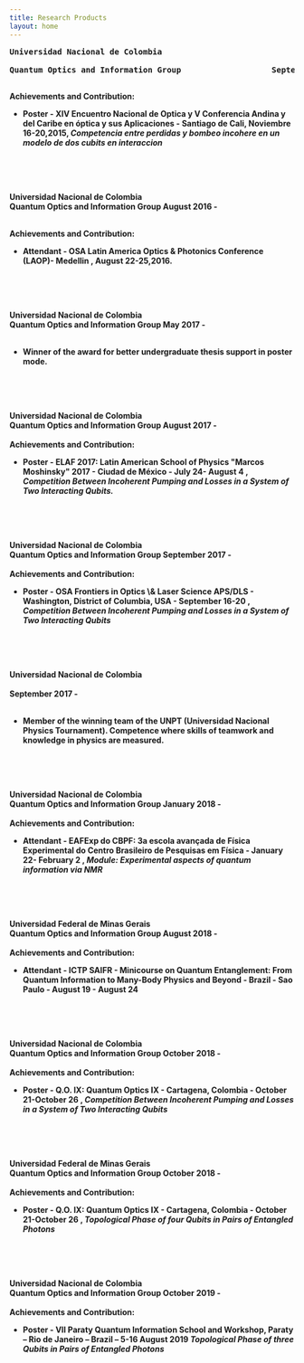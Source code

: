 ```yaml
---
title: Research Products
layout: home
---
```


<pre><strong>Universidad Nacional de Colombia</strong><br>
<strong>Quantum Optics and Information Group<strong>                   September 2015 -<br><br></pre>
Achievements and Contribution:
<ul>
  <li> Poster - XIV Encuentro Nacional de Optica y V Conferencia Andina y del Caribe en óptica y sus Aplicaciones - Santiago de Cali, Noviembre 16-20,2015, <em>Competencia entre perdidas y bombeo incohere en un modelo de dos cubits en interaccion</em> </li>
</ul><br><br><br>
 
<strong> Universidad Nacional de Colombia</strong><br>
<strong>Quantum Optics and Information Group</strong>     August 2016 -<br><br>

Achievements and Contribution:
<ul>
 <li> Attendant - OSA Latin America Optics & Photonics Conference (LAOP)- Medellin , August 22-25,2016. </li>
</ul><br><br><br>
 
<strong>Universidad Nacional de Colombia</strong><br> 
<strong>Quantum Optics and Information Group</strong>     May 2017 -<br><br>
<ul>
 <li> Winner of the award for better undergraduate thesis support in poster mode. </li>
</ul> <br><br><br>
 
<strong>Universidad Nacional de Colombia</strong><br> 
<strong>Quantum Optics and Information Group</strong>     August 2017 -<br><br>
Achievements and Contribution:
<ul>
 <li> Poster - ELAF 2017: Latin American School of Physics "Marcos Moshinsky" 2017 - Ciudad de México - July 24- August 4 , <em>Competition Between Incoherent Pumping and Losses in a System of Two Interacting Qubits.</em></li>
</ul><br><br><br>

<strong>Universidad Nacional de Colombia</strong><br> 
<strong>Quantum Optics and Information Group</strong>     September 2017 -<br><br>
Achievements and Contribution:
<ul>
 <li> Poster - OSA Frontiers in Optics \& Laser Science APS/DLS -  Washington, District of Columbia, USA - September 16-20 , <em>Competition Between Incoherent Pumping and Losses in a System of Two Interacting Qubits</em></li>
</ul><br><br><br>
 

<strong>Universidad Nacional de Colombia</strong><br>  
        September 2017 -<br><br>
<ul>
 <li> Member of the winning team of the UNPT (Universidad Nacional Physics Tournament). Competence where skills of teamwork and knowledge in physics are measured.</li> 
</ul><br><br><br>

<strong>Universidad Nacional de Colombia</strong><br> 
<strong>Quantum Optics and Information Group</strong>     January 2018  -<br><br>
Achievements and Contribution:
<ul>
 <li> Attendant - EAFExp do CBPF: 3a escola avançada de Física Experimental do Centro Brasileiro de Pesquisas em Física - January 22- February 2 , <em>Module: Experimental aspects of quantum information via NMR</em></li>
</ul><br><br><br>


<strong>Universidad Federal de Minas Gerais</strong><br> 
<strong>Quantum Optics and Information Group</strong>     August 2018 -<br><br>
Achievements and Contribution:
<ul>
 <li> Attendant - ICTP SAIFR - Minicourse on Quantum Entanglement: From Quantum Information to Many-Body Physics and Beyond - Brazil - Sao Paulo - August 19 - August 24 </li>
</ul><br><br><br>


<strong>Universidad Nacional de Colombia</strong><br> 
<strong>Quantum Optics and Information Group</strong>     October 2018  -<br><br>
Achievements and Contribution:
<ul>
 <li> Poster - Q.O. IX: Quantum Optics IX - Cartagena, Colombia - October 21-October 26 , <em>Competition Between Incoherent Pumping and Losses in a System of Two Interacting Qubits</em></li>
</ul><br><br><br>
 
 
<strong>Universidad Federal de Minas Gerais</strong><br> 
<strong>Quantum Optics and Information Group</strong>     October 2018  -<br><br>
Achievements and Contribution:
<ul>
 <li> Poster - Q.O. IX: Quantum Optics IX - Cartagena, Colombia - October 21-October 26 , <em>Topological Phase of four Qubits in Pairs of Entangled Photons</em></li>
</ul><br><br><br>


<strong>Universidad Nacional de Colombia</strong><br> 
<strong>Quantum Optics and Information Group</strong>     October 2019  -<br><br>
Achievements and Contribution:
<ul>
 <li> Poster - VII Paraty Quantum Information School and Workshop, Paraty – Rio de Janeiro – Brazil – 5-16 August 2019 <em>Topological Phase of three Qubits in Pairs of Entangled Photons</em></li>
</ul>
